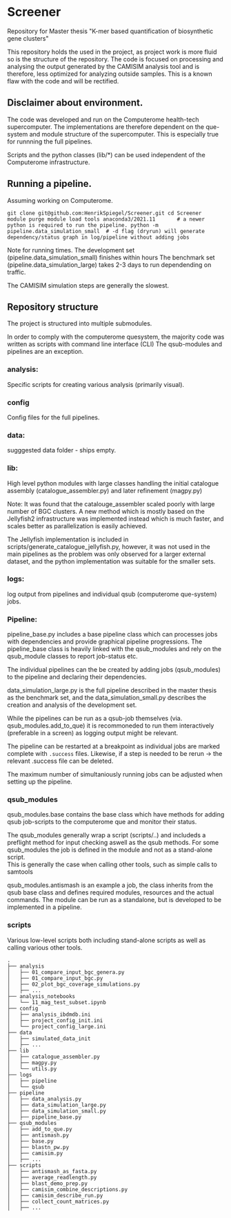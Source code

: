 # Screener
Repository for Master thesis "K-mer based quantification of biosynthetic gene clusters"

This repository holds the used in the project, as project work is more fluid so is the structure of the repository.
The code is focused on processing and analysing the output generated by the CAMISIM analysis tool and is therefore,
less optimized for analyzing outside samples. 
This is a known flaw with the code and will be rectified.

## Disclaimer about environment.

The code was developed and run on the Computerome health-tech supercomputer.
The implementations are therefore dependent on the que-system and module structure of the supercomputer.
This is especially true for runnning the full pipelines.

Scripts and the python classes (lib/*) can be used independent of the Computerome infrastructure.

## Running a pipeline.

Assuming working on Computerome.

`
git clone git@github.com:HenrikSpiegel/Screener.git
cd Screener 
module purge
module load tools anaconda3/2021.11       # a newer python is required to run the pipeline.
python -m pipeline.data_simulation_small  # -d flag (dryrun) will generate dependency/status graph in log/pipeline without adding jobs
`

Note for running times.
The development set (pipeline.data_simulation_small) finishes within hours
The benchmark set (pipeline.data_simulation_large) takes 2-3 days to run dependending on traffic.

The CAMISIM simulation steps are generally the slowest.


## Repository structure

The project is structured into multiple submodules.

In order to comply with the computerome quesystem, the majority code was written as scripts with command line interface (CLI)
The qsub-modules and pipelines are an exception.

### analysis:
Specific scripts for creating various analysis (primarily visual). 

### config
Config files for the full pipelines.

### data:
sugggested data folder - ships empty.

### lib:
High level python modules with large classes handling the initial catalogue assembly (catalogue_assembler.py) and later refinement (magpy.py)

Note: It was found that the catalouge_assembler scaled poorly with large number of BGC clusters.
A new method which is mostly based on the Jellyfish2 infrastructure was implemented instead which is much faster,
and scales better as parallelization is easily achieved.

The Jellyfish implementation is included in scripts/generate_catalogue_jellyfish.py, however, it was not used
in the main pipelines as the problem was only observed for a larger external dataset, and the python implementation
was suitable for the smaller sets.

### logs:
log output from pipelines and individual qsub (computerome que-system) jobs.

### Pipeline:
pipeline_base.py includes a base pipeline class which can processes jobs with dependencies and provide graphical pipeline progressions.
The pipeline_base class is heavily linked with the qsub_modules and rely on the qsub_module classes to report job-status etc.

The individual pipelines can the be created by adding jobs (qsub_modules) to the pipeline and declaring their dependencies.

data_simulation_large.py is the full pipeline described in the master thesis as the benchmark set, and the data_simulation_small.py describes the creation
and analysis of the development set.

While the pipelines can be run as a qsub-job themselves (via. qsub_modules.add_to_que) it is recommoneded to run them interactively (preferable in a screen) as logging
output might be relevant. 

The pipeline can be restarted at a breakpoint as individual jobs are marked complete with `.success` files.
Likewise, if a step is needed to be rerun -> the relevant .success file can be deleted.

The maximum number of simultaniously running jobs can be adjusted when setting up the pipeline.


### qsub_modules
qsub_modules.base contains the base class which have methods for adding qsub job-scripts to the computerome que and monitor their status.  

The qsub_modules generally wrap a script (scripts/..) and includeds a preflight method for input checking aswell as the qsub methods.
For some qsub_modules the job is defined in the module and not as a stand-alone script.  
This is generally the case when calling other tools, such as simple calls to samtools 

qsub_modules.antismash is an example a job, the class inherits from the qsub base class and defines required modules, resources and the actual commands.
The module can be run as a standalone, but is developed to be implemented in a pipeline.

### scripts

Various low-level scripts both including stand-alone scripts as well as calling various other tools.


```
.
├── analysis
│   ├── 01_compare_input_bgc_genera.py
│   ├── 01_compare_input_bgc.py
│   ├── 02_plot_bgc_coverage_simulations.py
│   ├── ...
├── analysis_notebooks
│   └── 11_mag_test_subset.ipynb
├── config
│   ├── analysis_ibdmdb.ini
│   ├── project_config_init.ini
│   └── project_config_large.ini
├── data
│   ├── simulated_data_init
│   ├── ...
├── lib
│   ├── catalogue_assembler.py
│   ├── magpy.py
│   └── utils.py
├── logs
│   ├── pipeline
│   └── qsub
├── pipeline
│   ├── data_analysis.py
│   ├── data_simulation_large.py
│   ├── data_simulation_small.py
│   ├── pipeline_base.py
├── qsub_modules
│   ├── add_to_que.py
│   ├── antismash.py
│   ├── base.py
│   ├── blastn_pw.py
│   ├── camisim.py
│   ├── ...
├── scripts
│   ├── antismash_as_fasta.py
│   ├── average_readlength.py
│   ├── blast_demo_prep.py
│   ├── camisim_combine_descriptions.py
│   ├── camisim_describe_run.py
│   ├── collect_count_matrices.py
│   ├── ...

```



